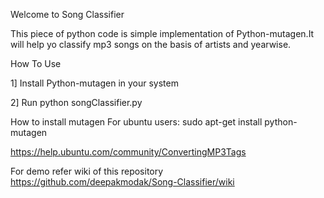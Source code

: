 Welcome to Song Classifier

This piece of python code is simple implementation of Python-mutagen.It will help yo classify mp3 songs 
on the basis of artists and yearwise.

How To Use

1] Install Python-mutagen in your system

2] Run python songClassifier.py



How to install mutagen
For ubuntu users:
sudo apt-get install python-mutagen

https://help.ubuntu.com/community/ConvertingMP3Tags



For demo refer wiki of this repository 
https://github.com/deepakmodak/Song-Classifier/wiki